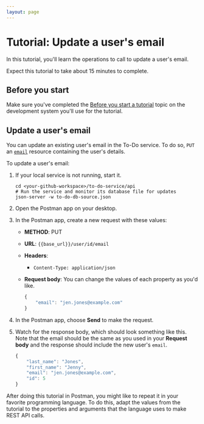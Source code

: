 ```yaml
---
layout: page
---
```


# Tutorial: Update a user's email

In this tutorial, you'll learn the operations to call to update a user's email.

Expect this tutorial to take about 15 minutes to complete.

## Before you start

Make sure you've completed the [Before you start a tutorial](before-you-start-a-tutorial) topic on the development system you'll use for the tutorial.

## Update a user's email

You can update an existing user's email in the To-Do service. To do so, `PUT` an [`email`](../api/user/id/email) resource containing the user's details.

To update a user's email:

1. If your local service is not running, start it.

    ```shell
    cd <your-github-workspace>/to-do-service/api
    # Run the service and monitor its database file for updates
    json-server -w to-do-db-source.json
    ```

1. Open the Postman app on your desktop.
1. In the Postman app, create a new request with these values:
    * **METHOD**: PUT
    * **URL**: `{{base_url}}/user/id/email`
    * **Headers**:
        * `Content-Type: application/json`
    * **Request body**:
        You can change the values of each property as you'd like.

        ```js
        {
            "email": "jen.jones@example.com"
        }
        ```

1. In the Postman app, choose **Send** to make the request.
1. Watch for the response body, which should look something like this. Note that the email should be the same as you used in your **Request body** and the response should include the new user's `email`.

    ```js
    {
        "last_name": "Jones",
        "first_name": "Jenny",
        "email": "jen.jones@example.com",
        "id": 5
    }
    ```

After doing this tutorial in Postman, you might like to repeat it in
your favorite programming language. To do this, adapt the values from
the tutorial to the properties and arguments that the language uses to
make REST API calls.

